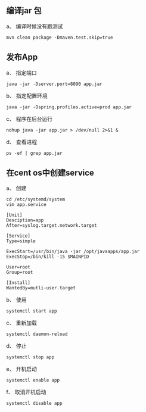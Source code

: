## 编译jar 包

a、 编译时候没有跑测试
```
mvn clean package -Dmaven.test.skip=true
```
## 发布App

a、 指定端口
```
java -jar -Dserver.port=8090 app.jar
```
b、 指定配置环境
```
java -jar -Dspring.profiles.active=prod app.jar
```
c、 程序在后台运行
```
nohup java -jar app.jar > /dev/null 2>&1 &
```
d、 查看进程
```
ps -ef | grep app.jar
```
## 在cent os中创建service
a、 创建
```
cd /etc/systemd/system
vim app.service

[Unit]
Desciption=app
After=syslog.target.network.target

[Service]
Type=simple

ExecStart=/usr/bin/java -jar /opt/javaapps/app.jar
ExecStop=/bin/kill -15 $MAINPID

User=root
Group=root

[Install]
WantedBy=mutli-user.target
```
b、 使用
```
systemctl start app
```
c、 重新加载
```
systemctl daemon-reload
```
d、 停止
```
systemctl stop app
```
e、 开机启动
```
systemctl enable app
```
f、 取消开机启动
```
systemctl disable app
```


